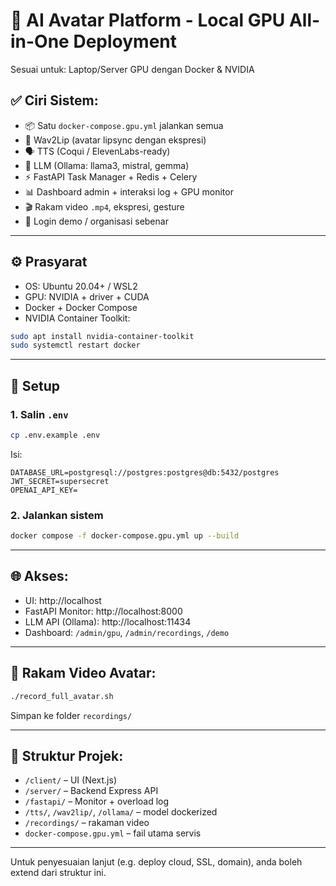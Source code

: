 
# 🧠 AI Avatar Platform - Local GPU All-in-One Deployment

Sesuai untuk: Laptop/Server GPU dengan Docker & NVIDIA

## ✅ Ciri Sistem:
- 📦 Satu `docker-compose.gpu.yml` jalankan semua
- 🎥 Wav2Lip (avatar lipsync dengan ekspresi)
- 🗣 TTS (Coqui / ElevenLabs-ready)
- 🧠 LLM (Ollama: llama3, mistral, gemma)
- ⚡ FastAPI Task Manager + Redis + Celery
- 📊 Dashboard admin + interaksi log + GPU monitor
- 🎬 Rakam video `.mp4`, ekspresi, gesture
- 👤 Login demo / organisasi sebenar

---

## ⚙️ Prasyarat
- OS: Ubuntu 20.04+ / WSL2
- GPU: NVIDIA + driver + CUDA
- Docker + Docker Compose
- NVIDIA Container Toolkit:
```bash
sudo apt install nvidia-container-toolkit
sudo systemctl restart docker
```

---

## 🔧 Setup

### 1. Salin `.env`
```bash
cp .env.example .env
```

Isi:
```
DATABASE_URL=postgresql://postgres:postgres@db:5432/postgres
JWT_SECRET=supersecret
OPENAI_API_KEY=
```

### 2. Jalankan sistem
```bash
docker compose -f docker-compose.gpu.yml up --build
```

---

## 🌐 Akses:
- UI: http://localhost
- FastAPI Monitor: http://localhost:8000
- LLM API (Ollama): http://localhost:11434
- Dashboard: `/admin/gpu`, `/admin/recordings`, `/demo`

---

## 📼 Rakam Video Avatar:
```bash
./record_full_avatar.sh
```
Simpan ke folder `recordings/`

---

## 📁 Struktur Projek:

- `/client/` – UI (Next.js)
- `/server/` – Backend Express API
- `/fastapi/` – Monitor + overload log
- `/tts/`, `/wav2lip/`, `/ollama/` – model dockerized
- `/recordings/` – rakaman video
- `docker-compose.gpu.yml` – fail utama servis

---

Untuk penyesuaian lanjut (e.g. deploy cloud, SSL, domain), anda boleh extend dari struktur ini.
